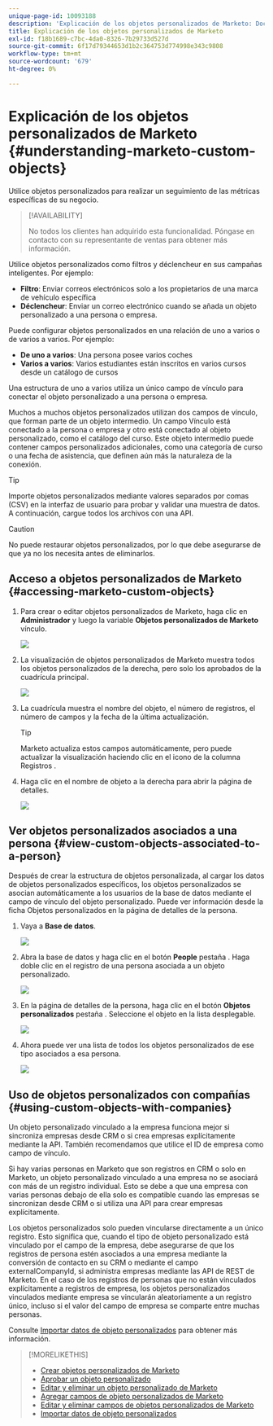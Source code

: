 ```yaml
---
unique-page-id: 10093188
description: 'Explicación de los objetos personalizados de Marketo: Documentos de Marketo: Documentación del producto'
title: Explicación de los objetos personalizados de Marketo
exl-id: f18b1689-c7bc-4da0-8326-7b29733d527d
source-git-commit: 6f17d79344653d1b2c364753d774998e343c9808
workflow-type: tm+mt
source-wordcount: '679'
ht-degree: 0%

---
```


# Explicación de los objetos personalizados de Marketo {#understanding-marketo-custom-objects}

Utilice objetos personalizados para realizar un seguimiento de las métricas específicas de su negocio.

>[!AVAILABILITY]
>
>No todos los clientes han adquirido esta funcionalidad. Póngase en contacto con su representante de ventas para obtener más información.

Utilice objetos personalizados como filtros y déclencheur en sus campañas inteligentes. Por ejemplo:

* **Filtro**: Enviar correos electrónicos solo a los propietarios de una marca de vehículo específica
* **Déclencheur**: Enviar un correo electrónico cuando se añada un objeto personalizado a una persona o empresa.

Puede configurar objetos personalizados en una relación de uno a varios o de varios a varios. Por ejemplo:

* **De uno a varios**: Una persona posee varios coches
* **Varios a varios**: Varios estudiantes están inscritos en varios cursos desde un catálogo de cursos

Una estructura de uno a varios utiliza un único campo de vínculo para conectar el objeto personalizado a una persona o empresa.

Muchos a muchos objetos personalizados utilizan dos campos de vínculo, que forman parte de un objeto intermedio. Un campo Vínculo está conectado a la persona o empresa y otro está conectado al objeto personalizado, como el catálogo del curso. Este objeto intermedio puede contener campos personalizados adicionales, como una categoría de curso o una fecha de asistencia, que definen aún más la naturaleza de la conexión.

>[!TIP]
>
>Importe objetos personalizados mediante valores separados por comas (CSV) en la interfaz de usuario para probar y validar una muestra de datos. A continuación, cargue todos los archivos con una API.

>[!CAUTION]
>
>No puede restaurar objetos personalizados, por lo que debe asegurarse de que ya no los necesita antes de eliminarlos.

## Acceso a objetos personalizados de Marketo {#accessing-marketo-custom-objects}

1. Para crear o editar objetos personalizados de Marketo, haga clic en **Administrador** y luego la variable **Objetos personalizados de Marketo** vínculo.

   ![](assets/understanding-marketo-custom-objects-1.png)

1. La visualización de objetos personalizados de Marketo muestra todos los objetos personalizados de la derecha, pero solo los aprobados de la cuadrícula principal.

   ![](assets/understanding-marketo-custom-objects-2.png)

1. La cuadrícula muestra el nombre del objeto, el número de registros, el número de campos y la fecha de la última actualización.

   >[!TIP]
   >
   >Marketo actualiza estos campos automáticamente, pero puede actualizar la visualización haciendo clic en el icono de la columna Registros .

1. Haga clic en el nombre de objeto a la derecha para abrir la página de detalles.

   ![](assets/understanding-marketo-custom-objects-3.png)

## Ver objetos personalizados asociados a una persona {#view-custom-objects-associated-to-a-person}

Después de crear la estructura de objetos personalizada, al cargar los datos de objetos personalizados específicos, los objetos personalizados se asocian automáticamente a los usuarios de la base de datos mediante el campo de vínculo del objeto personalizado. Puede ver información desde la ficha Objetos personalizados en la página de detalles de la persona.

1. Vaya a **Base de datos**.

   ![](assets/understanding-marketo-custom-objects-4.png)

1. Abra la base de datos y haga clic en el botón **People** pestaña . Haga doble clic en el registro de una persona asociada a un objeto personalizado.

   ![](assets/understanding-marketo-custom-objects-5.png)

1. En la página de detalles de la persona, haga clic en el botón **Objetos personalizados** pestaña . Seleccione el objeto en la lista desplegable.

   ![](assets/understanding-marketo-custom-objects-6.png)

1. Ahora puede ver una lista de todos los objetos personalizados de ese tipo asociados a esa persona.

   ![](assets/understanding-marketo-custom-objects-7.png)

## Uso de objetos personalizados con compañías {#using-custom-objects-with-companies}

Un objeto personalizado vinculado a la empresa funciona mejor si sincroniza empresas desde CRM o si crea empresas explícitamente mediante la API. También recomendamos que utilice el ID de empresa como campo de vínculo.

Si hay varias personas en Marketo que son registros en CRM o solo en Marketo, un objeto personalizado vinculado a una empresa no se asociará con más de un registro individual. Esto se debe a que una empresa con varias personas debajo de ella solo es compatible cuando las empresas se sincronizan desde CRM o si utiliza una API para crear empresas explícitamente.

Los objetos personalizados solo pueden vincularse directamente a un único registro. Esto significa que, cuando el tipo de objeto personalizado está vinculado por el campo de la empresa, debe asegurarse de que los registros de persona estén asociados a una empresa mediante la conversión de contacto en su CRM o mediante el campo externalCompanyId, si administra empresas mediante las API de REST de Marketo. En el caso de los registros de personas que no están vinculados explícitamente a registros de empresa, los objetos personalizados vinculados mediante empresa se vincularán aleatoriamente a un registro único, incluso si el valor del campo de empresa se comparte entre muchas personas.

Consulte [Importar datos de objeto personalizados](/help/marketo/product-docs/administration/marketo-custom-objects/import-custom-object-data.md) para obtener más información.

>[!MORELIKETHIS]
>
>* [Crear objetos personalizados de Marketo](/help/marketo/product-docs/administration/marketo-custom-objects/create-marketo-custom-objects.md)
>* [Aprobar un objeto personalizado](/help/marketo/product-docs/administration/marketo-custom-objects/approve-a-custom-object.md)
>* [Editar y eliminar un objeto personalizado de Marketo](/help/marketo/product-docs/administration/marketo-custom-objects/edit-and-delete-a-marketo-custom-object.md)
>* [Agregar campos de objeto personalizados de Marketo](/help/marketo/product-docs/administration/marketo-custom-objects/add-marketo-custom-object-fields.md)
>* [Editar y eliminar campos de objetos personalizados de Marketo](/help/marketo/product-docs/administration/marketo-custom-objects/edit-and-delete-marketo-custom-object-fields.md)
>* [Importar datos de objeto personalizados](/help/marketo/product-docs/administration/marketo-custom-objects/import-custom-object-data.md)

